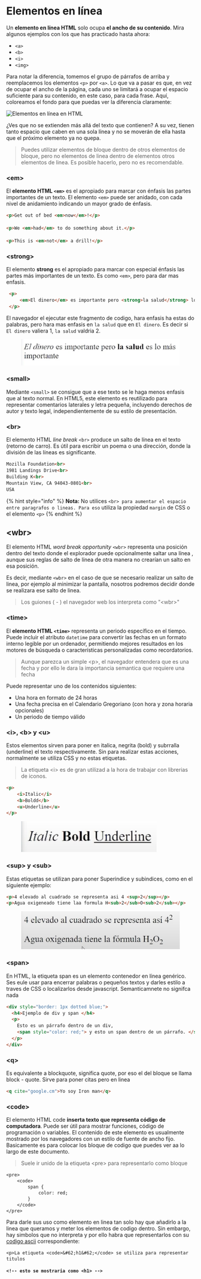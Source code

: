 # Elementos en línea

Un **elemento en línea HTML** solo ocupa **el ancho de su contenido**. Mira algunos ejemplos con los que has practicado hasta ahora:

* `<a>`&#x20;
* `<b>`
* `<i>`
* `<img>`

Para notar la diferencia, tomemos el grupo de párrafos de arriba y reemplacemos los elementos `<p>`  por  `<a>`. Lo que va a pasar es que, en vez de ocupar el ancho de la página, cada uno se limitará a ocupar el espacio suficiente para su contenido, en este caso, para cada frase. Aquí, coloreamos el fondo para que puedas ver la diferencia claramente:&#x20;

![Elementos en línea en HTML](https://media.gcflearnfree.org/content/6138c7ba90347d098804a48f\_09\_08\_2021/Elementos-en-li%CC%81nea-en-HTML.png)

¿Ves que no se extienden más allá del texto que contienen? A su vez, tienen tanto espacio que caben en una sola línea y no se moverán de ella hasta que el próximo elemento ya no quepa.

> Puedes utilizar elementos de bloque dentro de otros elementos de bloque, pero no elementos de linea dentro de elementos otros elementos de linea. Es posible hacerlo, pero no es recomendable.

### \<em>

El **elemento HTML `<em>`** es el apropiado para marcar con énfasis las partes importantes de un texto. El elemento `<em>` puede ser anidado, con cada nivel de anidamiento indicando un mayor grado de énfasis.

```html
<p>Get out of bed <em>now</em>!</p>

<p>We <em>had</em> to do something about it.</p>

<p>This is <em>not</em> a drill!</p>
```

### \<strong>

El elemento **strong** es el apropiado para marcar con especial énfasis las partes más importantes de un texto. Es como `<em>`, pero para dar mas enfasis.&#x20;

```html
 <p>
     <em>El dinero</em> es importante pero <strong>la salud</strong> lo es más.
 </p>
```

El navegador el ejecutar este fragmento de codigo, hara enfasis ha estas do palabras, pero hara mas enfasis en `la salud` que en `El dinero`.  Es decir si  `El dinero` valiera 1, `la salud` valdria 2.

<figure><img src="../.gitbook/assets/Screen Shot 2022-11-21 at 5.21.55 PM.png" alt=""><figcaption></figcaption></figure>

### \<small>

Mediante `<small>` se consigue que a ese texto se le haga menos enfasis que al texto normal. En HTML5, este elemento es reutilizado para representar comentarios laterales y letra pequeña, incluyendo derechos de autor y texto legal, independientemente de su estilo de presentación.

### \<br>

El elemento HTML _line break_ `<br>` produce un salto de línea en el texto (retorno de carro). Es útil para escribir un poema o una dirección, donde la división de las líneas es significante.

```html
Mozilla Foundation<br>
1981 Landings Drive<br>
Building K<br>
Mountain View, CA 94043-0801<br>
USA
```

{% hint style="info" %}
**Nota:** No utilices `<br> para aumentar el espacio entre paragrafos o lineas. Para eso` utiliza la propiedad `margin` de CSS o el elemento `<p>`&#x20;
{% endhint %}

## \<wbr>

El elemento HTML _word break opportunity_ `<wbr>` representa una posición dentro del texto donde el explorador puede opcionalmente saltar una línea , aunque sus reglas de salto de línea de otra manera no crearían un salto en esa posición.&#x20;

Es decir, mediante `<wbr>` en el caso de que se necesario realizar un salto de linea, por ejemplo al minimizar la pantalla, nosotros podremos decidir donde se realizara ese salto de linea.

> Los guiones ( - ) el navegador web los interpreta como "\<wbr>"

### \<time>

El **elemento HTML `<time>`** representa un periodo específico en el tiempo. Puede incluir el atributo `datetime` para convertir las fechas en un formato interno legible por un ordenador, permitiendo mejores resultados en los motores de búsqueda o características personalizadas como recordatorios.

> Aunque parezca un simple \<p>, el navegador entendera que es una fecha y por ello le dara la importancia semantica que requiere una fecha

Puede representar uno de los contenidos siguientes:

* Una hora en formato de 24 horas
* Una fecha precisa en el Calendario Gregoriano (con hora y zona horaria opcionales)
* Un periodo de tiempo válido

### \<i>, \<b> y \<u>

Estos elementos sirven para poner en italica, negrita (bold) y subrralla (underline) el texto respectivamente. Sin para realizar estas acciones, normalmente se utiliza CSS y no estas etiquetas.

> La etiqueta \<i> es de gran utilizad a la hora de trabajar con librerias de iconos.

```html
<p>
    <i>Italic</i>
    <b>Boldd</b>
    <u>Underline</u>
</p>
```

<figure><img src="../.gitbook/assets/Screen Shot 2022-11-21 at 5.40.48 PM.png" alt=""><figcaption></figcaption></figure>

### \<sup> y \<sub>

Estas etiquetas se utilizan para poner Superindice y subindices, como en el siguiente ejemplo:

```html
<p>4 elevado al cuadrado se representa asi 4 <sup>2</sup></p>
<p>Agua oxigeneado tiene laa formula H<sub>2</sub>O<sub>2</sub></p>
```

<figure><img src="../.gitbook/assets/Screen Shot 2022-11-21 at 5.44.53 PM.png" alt=""><figcaption></figcaption></figure>

### \<span>

En HTML, la etiqueta span es un elemento contenedor en línea genérico. Ses eule usar para encerrar palabras o pequeños textos y darles estilo a traves de CSS o localizarlos desde javascript. Semanticamnete no signifca nada

```html
<div style="border: 1px dotted blue;">
  <h4>Ejemplo de div y span </h4>
  <p>
    Esto es un párrafo dentro de un div,
    <span style="color: red;"> y esto un span dentro de un párrafo. </span>
  </p>
</div>
```

### \<q>

Es equivalente a blockquote, significa quote, por eso el del bloque se llama block - quote. Sirve para poner citas pero en linea

```html
<q cite="google.cm">Yo soy Iron man</q>
```

### \<code>

El elemento HTML code **inserta texto que representa código de computadora**. Puede ser útil para mostrar funciones, código de programación o variables. El contenido de este elemento es usualmente mostrado por los navegadores con un estilo de fuente de ancho fijo. Basicamente es para colocar los bloque de codigo que puedes ver aa lo largo de este documento.

> Suele ir unido de la etiqueta \<pre> para representarlo como bloque

```
<pre>
    <code>
        span {
            color: red;
        }
    </code>
</pre>
```

Para darle sus uso como elemento en linea tan solo hay que añadirlo a la linea que queramos y meter los elementos de codigo dentro. Sin embargo, hay simbolos que no interpreta y por ello habra que representarlos con su [codigo ascii](https://ascii.cl/es/codigos-html.htm) correspondiente:

<pre class="language-html"><code class="lang-html">&#x3C;p>La etiqueta &#x3C;code>&#x26;#62;h1&#x26;#62;&#x3C;/code> se utiliza para representar titulos
<strong>
</strong><strong>&#x3C;!-- esto se mostraria como &#x3C;h1> --></strong></code></pre>
